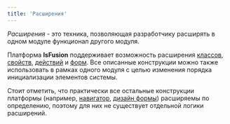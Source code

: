 ```yaml
---
title: 'Расширения'
---
```


*Расширения* - это техника, позволяющая разработчику расширять в одном модуле функционал другого модуля. 

Платформа **lsFusion** поддерживает возможность расширения [классов](Расширение_классов.md), [свойств](Расширение_свойств.md), [действий](Расширение_действий.md) и [форм](Расширение_форм.md). Все описанные конструкции можно также использовать в рамках одного модуля с целью изменения порядка инициализации элементов системы. 

Стоит отметить, что практически все остальные конструкции платформы (например, [навигатор](Навигатор.md), [дизайн формы](Дизайн_формы.md)) расширяемы по определению, поэтому для них не существует отдельной логики расширений.
